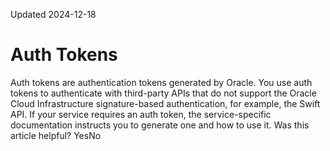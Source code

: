 Updated 2024-12-18
# Auth Tokens
Auth tokens are authentication tokens generated by Oracle. You use auth tokens to authenticate with third-party APIs that do not support the Oracle Cloud Infrastructure signature-based authentication, for example, the Swift API.
If your service requires an auth token, the service-specific documentation instructs you to generate one and how to use it.
Was this article helpful?
YesNo

